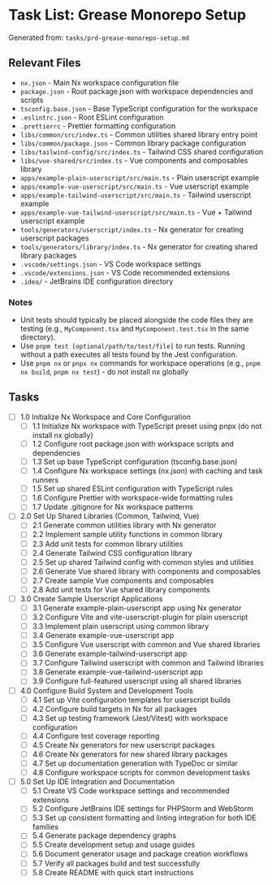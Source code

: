 # Task List: Grease Monorepo Setup

Generated from: `tasks/prd-grease-monorepo-setup.md`

## Relevant Files

- `nx.json` - Main Nx workspace configuration file
- `package.json` - Root package.json with workspace dependencies and scripts
- `tsconfig.base.json` - Base TypeScript configuration for the workspace
- `.eslintrc.json` - Root ESLint configuration
- `.prettierrc` - Prettier formatting configuration
- `libs/common/src/index.ts` - Common utilities shared library entry point
- `libs/common/package.json` - Common library package configuration
- `libs/tailwind-config/src/index.ts` - Tailwind CSS shared configuration
- `libs/vue-shared/src/index.ts` - Vue components and composables library
- `apps/example-plain-userscript/src/main.ts` - Plain userscript example
- `apps/example-vue-userscript/src/main.ts` - Vue userscript example
- `apps/example-tailwind-userscript/src/main.ts` - Tailwind userscript example
- `apps/example-vue-tailwind-userscript/src/main.ts` - Vue + Tailwind userscript example
- `tools/generators/userscript/index.ts` - Nx generator for creating userscript packages
- `tools/generators/library/index.ts` - Nx generator for creating shared library packages
- `.vscode/settings.json` - VS Code workspace settings
- `.vscode/extensions.json` - VS Code recommended extensions
- `.idea/` - JetBrains IDE configuration directory

### Notes

- Unit tests should typically be placed alongside the code files they are testing (e.g., `MyComponent.tsx` and `MyComponent.test.tsx` in the same directory).
- Use `pnpm test [optional/path/to/test/file]` to run tests. Running without a path executes all tests found by the Jest configuration.
- Use `pnpm nx` or `pnpx nx` commands for workspace operations (e.g., `pnpm nx build`, `pnpm nx test`) - do not install nx globally

## Tasks

- [ ] 1.0 Initialize Nx Workspace and Core Configuration
  - [ ] 1.1 Initialize Nx workspace with TypeScript preset using pnpx (do not install nx globally)
  - [ ] 1.2 Configure root package.json with workspace scripts and dependencies
  - [ ] 1.3 Set up base TypeScript configuration (tsconfig.base.json)
  - [ ] 1.4 Configure Nx workspace settings (nx.json) with caching and task runners
  - [ ] 1.5 Set up shared ESLint configuration with TypeScript rules
  - [ ] 1.6 Configure Prettier with workspace-wide formatting rules
  - [ ] 1.7 Update .gitignore for Nx workspace patterns

- [ ] 2.0 Set Up Shared Libraries (Common, Tailwind, Vue)
  - [ ] 2.1 Generate common utilities library with Nx generator
  - [ ] 2.2 Implement sample utility functions in common library
  - [ ] 2.3 Add unit tests for common library utilities
  - [ ] 2.4 Generate Tailwind CSS configuration library
  - [ ] 2.5 Set up shared Tailwind config with common styles and utilities
  - [ ] 2.6 Generate Vue shared library with components and composables
  - [ ] 2.7 Create sample Vue components and composables
  - [ ] 2.8 Add unit tests for Vue shared library components

- [ ] 3.0 Create Sample Userscript Applications
  - [ ] 3.1 Generate example-plain-userscript app using Nx generator
  - [ ] 3.2 Configure Vite and vite-userscript-plugin for plain userscript
  - [ ] 3.3 Implement plain userscript using common library
  - [ ] 3.4 Generate example-vue-userscript app
  - [ ] 3.5 Configure Vue userscript with common and Vue shared libraries
  - [ ] 3.6 Generate example-tailwind-userscript app
  - [ ] 3.7 Configure Tailwind userscript with common and Tailwind libraries
  - [ ] 3.8 Generate example-vue-tailwind-userscript app
  - [ ] 3.9 Configure full-featured userscript using all shared libraries

- [ ] 4.0 Configure Build System and Development Tools
  - [ ] 4.1 Set up Vite configuration templates for userscript builds
  - [ ] 4.2 Configure build targets in Nx for all packages
  - [ ] 4.3 Set up testing framework (Jest/Vitest) with workspace configuration
  - [ ] 4.4 Configure test coverage reporting
  - [ ] 4.5 Create Nx generators for new userscript packages
  - [ ] 4.6 Create Nx generators for new shared library packages
  - [ ] 4.7 Set up documentation generation with TypeDoc or similar
  - [ ] 4.8 Configure workspace scripts for common development tasks

- [ ] 5.0 Set Up IDE Integration and Documentation
  - [ ] 5.1 Create VS Code workspace settings and recommended extensions
  - [ ] 5.2 Configure JetBrains IDE settings for PHPStorm and WebStorm
  - [ ] 5.3 Set up consistent formatting and linting integration for both IDE families
  - [ ] 5.4 Generate package dependency graphs
  - [ ] 5.5 Create development setup and usage guides
  - [ ] 5.6 Document generator usage and package creation workflows
  - [ ] 5.7 Verify all packages build and test successfully
  - [ ] 5.8 Create README with quick start instructions